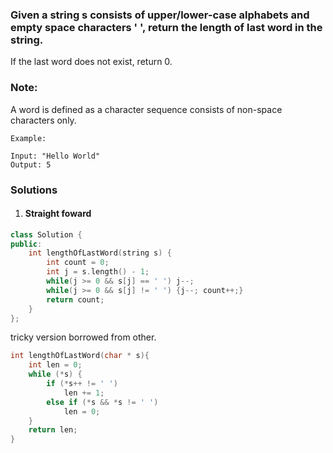 ### Given a string s consists of upper/lower-case alphabets and empty space characters ' ', return the length of last word in the string.

If the last word does not exist, return 0.

### Note: 

A word is defined as a character sequence consists of non-space characters only.

```
Example:

Input: "Hello World"
Output: 5
```

### Solutions

1. #### Straight foward


```c++
class Solution {
public:
    int lengthOfLastWord(string s) {
        int count = 0;
        int j = s.length() - 1;
        while(j >= 0 && s[j] == ' ') j--;
        while(j >= 0 && s[j] != ' ') {j--; count++;}
        return count;
    }
};
```

tricky version borrowed from other.

```c++
int lengthOfLastWord(char * s){
    int len = 0;
    while (*s) {
        if (*s++ != ' ')
            len += 1;
        else if (*s && *s != ' ')
            len = 0;
    }
    return len;
}
```